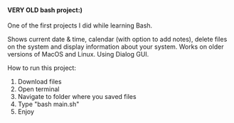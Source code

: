 <h4>VERY OLD bash project:)</h4>

One of the first projects I did while learning Bash.

Shows current date & time, calendar (with option to add notes), delete files on the system and display information about your system. Works on older versions of MacOS and Linux. Using Dialog GUI.

How to run this project:
1) Download files
2) Open terminal
3) Navigate to folder where you saved files
4) Type "bash main.sh"
5) Enjoy
